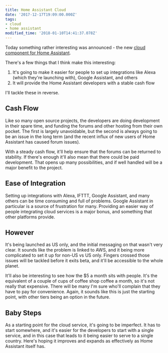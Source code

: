 ```yaml
---
title: Home Assistant Cloud
date: '2017-12-17T19:09:00.000Z'
tags:
- cloud
- home assistant
modified_time: '2018-01-10T14:41:37.078Z'
---
```


Today something rather interesting was announced - the new [cloud component for Home Assistant](https://www.home-assistant.io/integrations/cloud).

There's a few things that I think make this interesting:

1.  It's going to make it easier for people to set up integrations like Alexa (which they're launching with), Google Assistant, and others
2.  It will provide the Home Assistant developers with a stable cash flow

I'll tackle these in reverse.

## Cash Flow

Like so many open source projects, the developers are doing development in their spare time, and funding the forums and other hosting from their own pocket. The first is largely unavoidable, but the second is always going to be an issue in the long term (and the recent influx of new users of Home Assistant has caused forum issues).

With a steady cash flow, it'll help ensure that the forums can be returned to stability. If there's enough it'll also mean that there could be paid development. That opens up many possibilities, and if well handled will be a major benefit to the project.

## Ease of Integration

Setting up integrations with Alexa, IFTTT, Google Assistant, and many others can be time consuming and full of problems. Google Assistant in particular is a source of frustration for many. Providing an easier way of people integrating cloud services is a major bonus, and something that other platforms provide.

## However

It's being launched as US only, and the initial messaging on that wasn't very clear. It sounds like the problem is linked to AWS, and it being more complicated to set it up for non-US vs US only. Fingers crossed those issues will be tackled before it exits beta, and it'll be accessible to the whole planet.

It'll also be interesting to see how the $5 a month sits with people. It's the equivalent of a couple of cups of coffee shop coffee a month, so it's not really that expensive. There will be many I'm sure who'll complain that they have to pay for convenience. Again, it sounds like this is just the starting point, with other tiers being an option in the future.

## Baby Steps

As a starting point for the cloud service, it's going to be imperfect. It has to start somewhere, and it's easier for the developers to start with a single service, and in this case that leads to it being easier to serve to a single country. Here's hoping it improves and expands as effectively as Home Assistant itself has.
